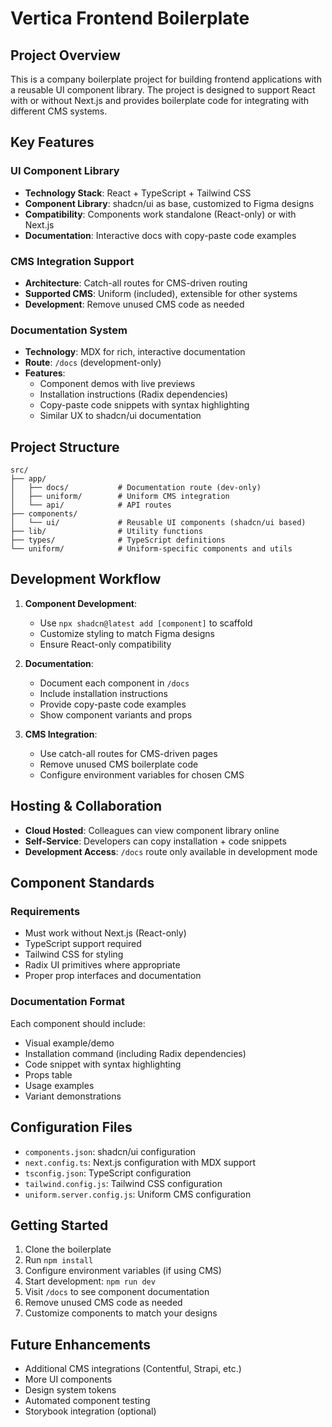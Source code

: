 # Vertica Frontend Boilerplate

## Project Overview

This is a company boilerplate project for building frontend applications with a reusable UI component library. The project is designed to support React with or without Next.js and provides boilerplate code for integrating with different CMS systems.

## Key Features

### UI Component Library
- **Technology Stack**: React + TypeScript + Tailwind CSS
- **Component Library**: shadcn/ui as base, customized to Figma designs
- **Compatibility**: Components work standalone (React-only) or with Next.js
- **Documentation**: Interactive docs with copy-paste code examples

### CMS Integration Support
- **Architecture**: Catch-all routes for CMS-driven routing
- **Supported CMS**: Uniform (included), extensible for other systems
- **Development**: Remove unused CMS code as needed

### Documentation System
- **Technology**: MDX for rich, interactive documentation
- **Route**: `/docs` (development-only)
- **Features**: 
  - Component demos with live previews
  - Installation instructions (Radix dependencies)
  - Copy-paste code snippets with syntax highlighting
  - Similar UX to shadcn/ui documentation

## Project Structure

```
src/
├── app/
│   ├── docs/           # Documentation route (dev-only)
│   ├── uniform/        # Uniform CMS integration
│   └── api/            # API routes
├── components/
│   └── ui/             # Reusable UI components (shadcn/ui based)
├── lib/                # Utility functions
├── types/              # TypeScript definitions
└── uniform/            # Uniform-specific components and utils
```

## Development Workflow

1. **Component Development**: 
   - Use `npx shadcn@latest add [component]` to scaffold
   - Customize styling to match Figma designs
   - Ensure React-only compatibility

2. **Documentation**:
   - Document each component in `/docs`
   - Include installation instructions
   - Provide copy-paste code examples
   - Show component variants and props

3. **CMS Integration**:
   - Use catch-all routes for CMS-driven pages
   - Remove unused CMS boilerplate code
   - Configure environment variables for chosen CMS

## Hosting & Collaboration

- **Cloud Hosted**: Colleagues can view component library online
- **Self-Service**: Developers can copy installation + code snippets
- **Development Access**: `/docs` route only available in development mode

## Component Standards

### Requirements
- Must work without Next.js (React-only)
- TypeScript support required
- Tailwind CSS for styling
- Radix UI primitives where appropriate
- Proper prop interfaces and documentation

### Documentation Format
Each component should include:
- Visual example/demo
- Installation command (including Radix dependencies)
- Code snippet with syntax highlighting
- Props table
- Usage examples
- Variant demonstrations

## Configuration Files

- `components.json`: shadcn/ui configuration
- `next.config.ts`: Next.js configuration with MDX support
- `tsconfig.json`: TypeScript configuration
- `tailwind.config.js`: Tailwind CSS configuration
- `uniform.server.config.js`: Uniform CMS configuration

## Getting Started

1. Clone the boilerplate
2. Run `npm install`
3. Configure environment variables (if using CMS)
4. Start development: `npm run dev`
5. Visit `/docs` to see component documentation
6. Remove unused CMS code as needed
7. Customize components to match your designs

## Future Enhancements

- Additional CMS integrations (Contentful, Strapi, etc.)
- More UI components
- Design system tokens
- Automated component testing
- Storybook integration (optional)
